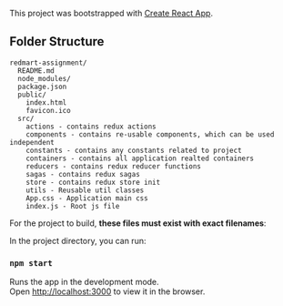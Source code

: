 This project was bootstrapped with [Create React App](https://github.com/facebookincubator/create-react-app).

## Folder Structure

```
redmart-assignment/
  README.md
  node_modules/
  package.json
  public/
    index.html
    favicon.ico
  src/
    actions - contains redux actions
    components - contains re-usable components, which can be used independent
    constants - contains any constants related to project
    containers - contains all application realted containers
    reducers - contains redux reducer functions
    sagas - contains redux sagas
    store - contains redux store init 
    utils - Reusable util classes
    App.css - Application main css
    index.js - Root js file
```

For the project to build, **these files must exist with exact filenames**:

In the project directory, you can run:

### `npm start`

Runs the app in the development mode.<br>
Open [http://localhost:3000](http://localhost:3000) to view it in the browser.

